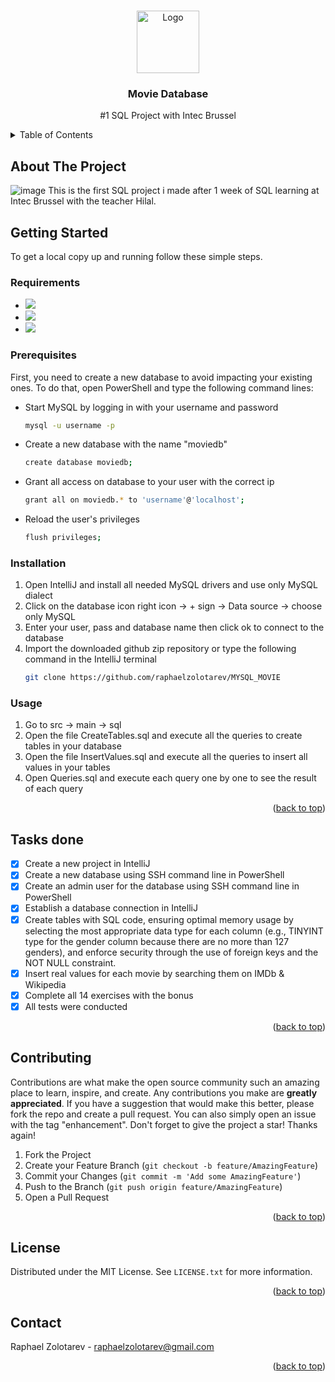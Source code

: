 <a name="readme-top"></a>

<!-- PROJECT LOGO -->
<br />
<div align="center">
  <img src="https://upload.wikimedia.org/wikipedia/commons/8/87/Sql_data_base_with_logo.png?20210130181641" alt="Logo" width="100" >
  <h3 align="center">Movie Database</h3>
  <p align="center">
    #1 SQL Project with Intec Brussel   
  </p>
</div>

<!-- TABLE OF CONTENTS -->
<details>
  <summary>Table of Contents</summary>
  <ol>
    <li>
      <a href="#about-the-project">About The Project</a>
    </li>
    <li>
      <a href="#getting-started">Getting Started</a>
      <ul>
        <li><a href="#requirements">Requirements</a></li>
        <li><a href="#prerequisites">Prerequisites</a></li>
        <li><a href="#installation">Installation</a></li>
        <li><a href="#usage">Usage</a></li>
      </ul>
    </li>
    <li><a href="#tasks-done">Tasks done</a></li>
    <li><a href="#contributing">Contributing</a></li>
    <li><a href="#license">License</a></li>
    <li><a href="#contact">Contact</a></li>
  </ol>
</details>

<!-- ABOUT THE PROJECT -->
## About The Project
![image](https://github.com/raphaelzolotarev/MYSQL_MOVIE/assets/145349823/06020ca3-d959-4a4b-8a46-da4f772c6ad5)
This is the first SQL project i made after 1 week of SQL learning at Intec Brussel with the teacher Hilal.

<!-- GETTING STARTED -->
## Getting Started
To get a local copy up and running follow these simple steps.

### Requirements
* <a target="_blank" href="https://dev.mysql.com/downloads/"> <img src="https://img.shields.io/badge/MySQL_Version_8.0_or_higher-005C84?style=for-the-badge&logo=mysql&logoColor=white" /> </a>
* <a target="_blank" href="https://www.jetbrains.com/idea/download"> <img src="https://img.shields.io/badge/IntelliJ_IDEA_Ultimate_Edition-000000.svg?style=for-the-badge&logo=intellij-idea&logoColor=white" /> </a>
* <a target="_blank" href="https://learn.microsoft.com/en-us/powershell/scripting/install/installing-powershell?view=powershell-7.4"> <img src="https://img.shields.io/badge/powershell-5391FE?style=for-the-badge&logo=powershell&logoColor=white" /> </a>


### Prerequisites
First, you need to create a new database to avoid impacting your existing ones. To do that, open PowerShell and type the following command lines:
* Start MySQL by logging in with your username and password
  ```sh
  mysql -u username -p
  ```
* Create a new database with the name "moviedb"
  ```sh
  create database moviedb;
  ```
* Grant all access on database to your user with the correct ip
  ```sh
  grant all on moviedb.* to 'username'@'localhost';
  ```
* Reload the user's privileges 
  ```sh
  flush privileges;
  ```
### Installation
1. Open IntelliJ and install all needed MySQL drivers and use only MySQL dialect
2. Click on the database icon right icon -> + sign -> Data source -> choose only MySQL
3. Enter your user, pass and database name then click ok to connect to the database
4. Import the downloaded github zip repository or type the following command in the IntelliJ terminal 
   ```sh
   git clone https://github.com/raphaelzolotarev/MYSQL_MOVIE
   ```
### Usage
1. Go to src -> main -> sql
2. Open the file CreateTables.sql and execute all the queries to create tables in your database
3. Open the file InsertValues.sql and execute all the queries to insert all values in your tables
4. Open Queries.sql and execute each query one by one to see the result of each query
<p align="right">(<a href="#readme-top">back to top</a>)</p>

<!-- TASKS -->
## Tasks done
- [x] Create a new project in IntelliJ
- [x] Create a new database using SSH command line in PowerShell
- [x] Create an admin user for the database using SSH command line in PowerShell
- [x] Establish a database connection in IntelliJ 
- [x] Create tables with SQL code, ensuring optimal memory usage by selecting the most appropriate data type for each column (e.g., TINYINT type for the gender column because there are no more than 127 genders), and enforce security through the use of foreign keys and the NOT NULL constraint.
- [x] Insert real values for each movie by searching them on IMDb & Wikipedia
- [x] Complete all 14 exercises with the bonus
- [x] All tests were conducted
<p align="right">(<a href="#readme-top">back to top</a>)</p>

<!-- CONTRIBUTING -->
## Contributing
Contributions are what make the open source community such an amazing place to learn, inspire, and create. Any contributions you make are **greatly appreciated**.
If you have a suggestion that would make this better, please fork the repo and create a pull request. You can also simply open an issue with the tag "enhancement".
Don't forget to give the project a star! Thanks again!
1. Fork the Project
2. Create your Feature Branch (`git checkout -b feature/AmazingFeature`)
3. Commit your Changes (`git commit -m 'Add some AmazingFeature'`)
4. Push to the Branch (`git push origin feature/AmazingFeature`)
5. Open a Pull Request
<p align="right">(<a href="#readme-top">back to top</a>)</p>

<!-- LICENSE -->
## License
Distributed under the MIT License. See `LICENSE.txt` for more information.
<p align="right">(<a href="#readme-top">back to top</a>)</p>

<!-- CONTACT -->
## Contact
Raphael Zolotarev - raphaelzolotarev@gmail.com
<p align="right">(<a href="#readme-top">back to top</a>)</p>
